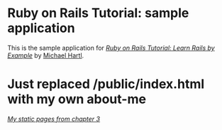 # Ruby on Rails Tutorial: sample application

This is the sample application for
[*Ruby on Rails Tutorial: Learn Rails by Example*](http://railstutorial.org/)
by [Michael Hartl](http://michaelhartl.com/).

# Just replaced /public/index.html with my own about-me

[*My static pages from chapter 3*](http://adg-pftwwr-41-9-1.herokuapp.com/static_pages/index.html)
